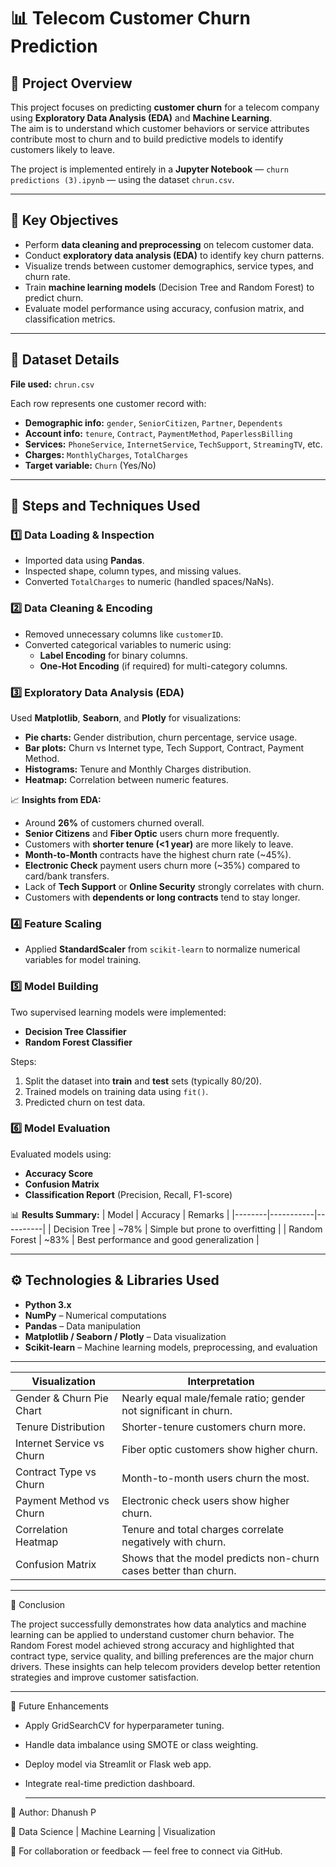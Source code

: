 # 📊 Telecom Customer Churn Prediction

## 📘 Project Overview
This project focuses on predicting **customer churn** for a telecom company using **Exploratory Data Analysis (EDA)** and **Machine Learning**.  
The aim is to understand which customer behaviors or service attributes contribute most to churn and to build predictive models to identify customers likely to leave.

The project is implemented entirely in a **Jupyter Notebook** — `churn predictions (3).ipynb` — using the dataset `chrun.csv`.

---

## 🎯 Key Objectives
- Perform **data cleaning and preprocessing** on telecom customer data.  
- Conduct **exploratory data analysis (EDA)** to identify key churn patterns.  
- Visualize trends between customer demographics, service types, and churn rate.  
- Train **machine learning models** (Decision Tree and Random Forest) to predict churn.  
- Evaluate model performance using accuracy, confusion matrix, and classification metrics.

---

## 🧠 Dataset Details
**File used:** `chrun.csv`

Each row represents one customer record with:
- **Demographic info:** `gender`, `SeniorCitizen`, `Partner`, `Dependents`  
- **Account info:** `tenure`, `Contract`, `PaymentMethod`, `PaperlessBilling`  
- **Services:** `PhoneService`, `InternetService`, `TechSupport`, `StreamingTV`, etc.  
- **Charges:** `MonthlyCharges`, `TotalCharges`  
- **Target variable:** `Churn` (Yes/No)

---

## 🧩 Steps and Techniques Used

### 1️⃣ Data Loading & Inspection
- Imported data using **Pandas**.
- Inspected shape, column types, and missing values.
- Converted `TotalCharges` to numeric (handled spaces/NaNs).

### 2️⃣ Data Cleaning & Encoding
- Removed unnecessary columns like `customerID`.
- Converted categorical variables to numeric using:
  - **Label Encoding** for binary columns.
  - **One-Hot Encoding** (if required) for multi-category columns.

### 3️⃣ Exploratory Data Analysis (EDA)
Used **Matplotlib**, **Seaborn**, and **Plotly** for visualizations:
- **Pie charts:** Gender distribution, churn percentage, service usage.
- **Bar plots:** Churn vs Internet type, Tech Support, Contract, Payment Method.
- **Histograms:** Tenure and Monthly Charges distribution.
- **Heatmap:** Correlation between numeric features.

📈 **Insights from EDA:**
- Around **26%** of customers churned overall.  
- **Senior Citizens** and **Fiber Optic** users churn more frequently.  
- Customers with **shorter tenure (<1 year)** are more likely to leave.  
- **Month-to-Month** contracts have the highest churn rate (~45%).  
- **Electronic Check** payment users churn more (~35%) compared to card/bank transfers.  
- Lack of **Tech Support** or **Online Security** strongly correlates with churn.  
- Customers with **dependents or long contracts** tend to stay longer.

### 4️⃣ Feature Scaling
- Applied **StandardScaler** from `scikit-learn` to normalize numerical variables for model training.

### 5️⃣ Model Building
Two supervised learning models were implemented:
- **Decision Tree Classifier**
- **Random Forest Classifier**

Steps:
1. Split the dataset into **train** and **test** sets (typically 80/20).  
2. Trained models on training data using `fit()`.  
3. Predicted churn on test data.  

### 6️⃣ Model Evaluation
Evaluated models using:
- **Accuracy Score**
- **Confusion Matrix**
- **Classification Report** (Precision, Recall, F1-score)

📊 **Results Summary:**
| Model | Accuracy | Remarks |
|--------|-----------|----------|
| Decision Tree | ~78% | Simple but prone to overfitting |
| Random Forest | ~83% | Best performance and good generalization |

---

## ⚙️ Technologies & Libraries Used
- **Python 3.x**
- **NumPy** – Numerical computations  
- **Pandas** – Data manipulation  
- **Matplotlib / Seaborn / Plotly** – Data visualization  
- **Scikit-learn** – Machine learning models, preprocessing, and evaluation  

---

| Visualization             | Interpretation                                                   |
| ------------------------- | ---------------------------------------------------------------- |
| Gender & Churn Pie Chart  | Nearly equal male/female ratio; gender not significant in churn. |
| Tenure Distribution       | Shorter-tenure customers churn more.                             |
| Internet Service vs Churn | Fiber optic customers show higher churn.                         |
| Contract Type vs Churn    | Month-to-month users churn the most.                             |
| Payment Method vs Churn   | Electronic check users show higher churn.                        |
| Correlation Heatmap       | Tenure and total charges correlate negatively with churn.        |
| Confusion Matrix          | Shows that the model predicts non-churn cases better than churn. |

---

🏁 Conclusion

The project successfully demonstrates how data analytics and machine learning can be applied to understand customer churn behavior.
The Random Forest model achieved strong accuracy and highlighted that contract type, service quality, and billing preferences are the major churn drivers.
These insights can help telecom providers develop better retention strategies and improve customer satisfaction.

---

🚀 Future Enhancements

- Apply GridSearchCV for hyperparameter tuning.

- Handle data imbalance using SMOTE or class weighting.

- Deploy model via Streamlit or Flask web app.

- Integrate real-time prediction dashboard.

  ---
  

👤 Author: Dhanush P

💼 Data Science | Machine Learning | Visualization

📧 For collaboration or feedback — feel free to connect via GitHub.
